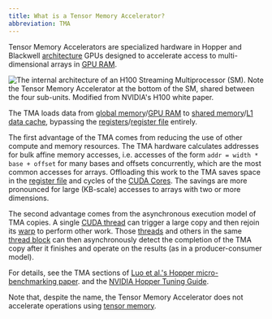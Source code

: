 ```yaml
---
title: What is a Tensor Memory Accelerator?
abbreviation: TMA
---
```


Tensor Memory Accelerators are specialized hardware in Hopper and Blackwell
[architecture](/gpu-glossary/device-hardware/streaming-multiprocessor-architecture)
GPUs designed to accelerate access to multi-dimensional arrays in
[GPU RAM](/gpu-glossary/device-hardware/gpu-ram).

![The internal architecture of an H100 [Streaming Multiprocessor (SM)](/gpu-glossary/device-hardware/streaming-multiprocessor). Note the Tensor Memory Accelerator at the bottom of the [SM](/gpu-glossary/device-hardware/streaming-multiprocessor), shared between the four sub-units. Modified from NVIDIA's [H100 white paper](https://resources.nvidia.com/en-us-tensor-core).](themed-image://gh100-sm.svg)

The TMA loads data from
[global memory](/gpu-glossary/device-software/global-memory)/[GPU RAM](/gpu-glossary/device-hardware/gpu-ram)
to
[shared memory](/gpu-glossary/device-software/shared-memory)/[L1 data cache](/gpu-glossary/device-hardware/l1-data-cache),
bypassing the
[registers](/gpu-glossary/device-software/registers)/[register file](/gpu-glossary/device-hardware/register-file)
entirely.

The first advantage of the TMA comes from reducing the use of other compute and
memory resources. The TMA hardware calculates addresses for bulk affine memory
accesses, i.e. accesses of the form `addr = width * base + offset` for many
bases and offsets concurrently, which are the most common accesses for arrays.
Offloading this work to the TMA saves space in the
[register file](/gpu-glossary/device-hardware/register-file) and cycles of the
[CUDA Cores](/gpu-glossary/device-hardware/cuda-core). The savings are more
pronounced for large (KB-scale) accesses to arrays with two or more dimensions.

The second advantage comes from the asynchronous execution model of TMA copies.
A single [CUDA thread](/gpu-glossary/device-software/thread) can trigger a large
copy and then rejoin its [warp](/gpu-glossary/device-software/warp) to perform
other work. Those [threads](/gpu-glossary/device-software/thread) and others in
the same [thread block](/gpu-glossary/device-software/thread-block) can then
asynchronously detect the completion of the TMA copy after it finishes and
operate on the results (as in a producer-consumer model).

For details, see the TMA sections of
[Luo et al.'s Hopper micro-benchmarking paper](https://arxiv.org/abs/2501.12084v1).
and the
[NVIDIA Hopper Tuning Guide](https://docs.nvidia.com/cuda/hopper-tuning-guide/index.html#tensor-memory-accelerator).

Note that, despite the name, the Tensor Memory Accelerator does not accelerate
operations using [tensor memory](/gpu-glossary/device-hardware/tensor-memory).

